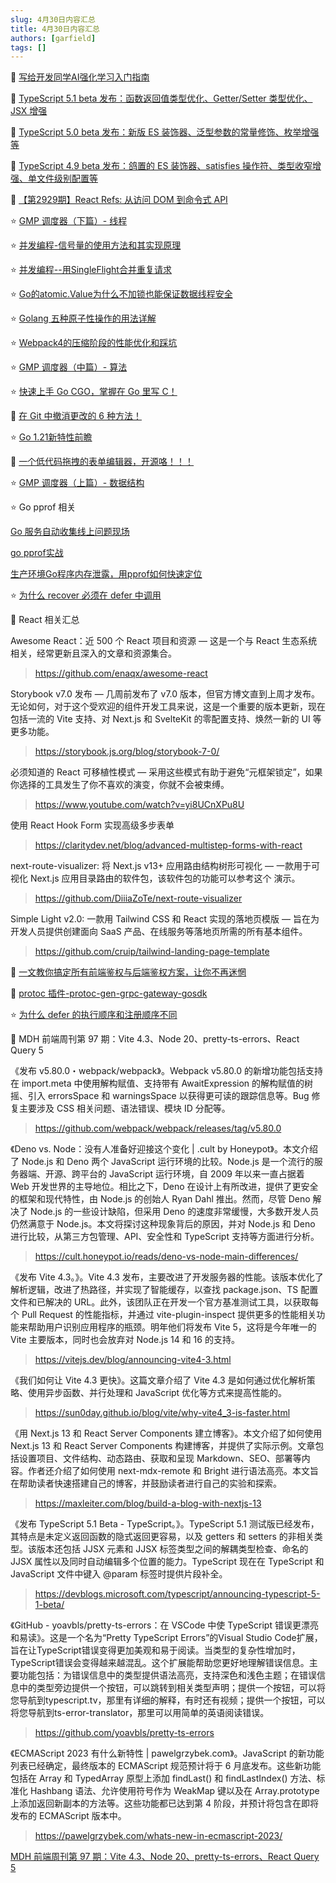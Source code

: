 ```yaml
---
slug: 4月30日内容汇总
title: 4月30日内容汇总
authors: [garfield]
tags: []
---
```


📒 [写给开发同学AI强化学习入门指南](https://mp.weixin.qq.com/s/sTBFnSLS-WBjMWDokH2o9A)

📒 [TypeScript 5.1 beta 发布：函数返回值类型优化、Getter/Setter 类型优化、JSX 增强](https://mp.weixin.qq.com/s/zMbvYYZJVyKFNvUy9jH4_Q)

📒 [TypeScript 5.0 beta 发布：新版 ES 装饰器、泛型参数的常量修饰、枚举增强等](https://mp.weixin.qq.com/s/fw1OuYQvr-ErKOUKt7v-Ow)

📒 [TypeScript 4.9 beta 发布：鸽置的 ES 装饰器、satisfies 操作符、类型收窄增强、单文件级别配置等](https://mp.weixin.qq.com/s/vsRw_6ir_aQXxtTf0D_GaQ)

📒 [【第2929期】React Refs: 从访问 DOM 到命令式 API](https://mp.weixin.qq.com/s/nJzyr1qmuHehpcHmIfTBfA)

⭐️ [GMP 调度器（下篇）- 线程](https://mp.weixin.qq.com/s/O_gpiw9psebf0Rg3tfa3Wg)

⭐️ [并发编程-信号量的使用方法和其实现原理](https://mp.weixin.qq.com/s/QAMgkj-pDe36leDeGigu4Q)

⭐️ [并发编程--用SingleFlight合并重复请求](https://mp.weixin.qq.com/s/dlCzH96u9Qo8_p3GIIrq4Q)

⭐️ [Go的atomic.Value为什么不加锁也能保证数据线程安全](https://mp.weixin.qq.com/s/GFJO03DFNy8O3HcMeEhT6g)

⭐️ [Golang 五种原子性操作的用法详解](https://mp.weixin.qq.com/s/W48sjzxwjPYKgcY8DavBYA)

⭐️ [Webpack4的压缩阶段的性能优化和踩坑](https://mp.weixin.qq.com/s/_MJq-88MNFyvDTxUw_lFiA)

⭐️ [GMP 调度器（中篇）- 算法](https://mp.weixin.qq.com/s/RlYY6aot6FZuI1Vt-Yvjig)

⭐️ [快速上手 Go CGO，掌握在 Go 里写 C！](https://juejin.cn/post/7226187111330611255)

📒 [在 Git 中撤消更改的 6 种方法！](https://mp.weixin.qq.com/s/gWpNtnk6KKGrfALcxL26wQ)

⭐️ [Go 1.21新特性前瞻](https://mp.weixin.qq.com/s/PwSJQM7WmJeLnDDbCr78hg)

📒 [一个低代码拖拽的表单编辑器，开源咯！！！](https://mp.weixin.qq.com/s/pBePHA4d1nuYsiWuaTeIGg)

⭐️ [GMP 调度器（上篇）- 数据结构](https://mp.weixin.qq.com/s/8OSK8anzNPuslwt61XuNUA)

⭐️ Go pprof 相关

[Go 服务自动收集线上问题现场](https://mp.weixin.qq.com/s/vB9ElJCfgZeQHtB596XHpA)

[go pprof实战](https://mp.weixin.qq.com/s/vZUcDzBnrru4to6TVjrnBA)

[生产环境Go程序内存泄露，用pprof如何快速定位](https://mp.weixin.qq.com/s/DPQyEZzeDOoe4umbwdCwSQ)

⭐️ [为什么 recover 必须在 defer 中调用](https://mp.weixin.qq.com/s/Z2AsYEQeynlUv6-H-peHVg)

📒 React 相关汇总

Awesome React：近 500 个 React 项目和资源 — 这是一个与 React 生态系统相关，经常更新且深入的文章和资源集合。

> https://github.com/enaqx/awesome-react

Storybook v7.0 发布 — 几周前发布了 v7.0 版本，但官方博文直到上周才发布。无论如何，对于这个受欢迎的组件开发工具来说，这是一个重要的版本更新，现在包括一流的 Vite 支持、对 Next.js 和 SvelteKit 的零配置支持、焕然一新的 UI 等更多功能。

> https://storybook.js.org/blog/storybook-7-0/

必须知道的 React 可移植性模式 — 采用这些模式有助于避免“元框架锁定”，如果你选择的工具发生了你不喜欢的演变，你就不会被束缚。

> https://www.youtube.com/watch?v=yi8UCnXPu8U

使用 React Hook Form 实现高级多步表单

> https://claritydev.net/blog/advanced-multistep-forms-with-react

next-route-visualizer: 将 Next.js v13+ 应用路由结构树形可视化 — 一款用于可视化 Next.js 应用目录路由的软件包，该软件包的功能可以参考这个 演示。

> https://github.com/DiiiaZoTe/next-route-visualizer

Simple Light v2.0: 一款用 Tailwind CSS 和 React 实现的落地页模版 — 旨在为开发人员提供创建面向 SaaS 产品、在线服务等落地页所需的所有基本组件。

> https://github.com/cruip/tailwind-landing-page-template

📒 [一文教你搞定所有前端鉴权与后端鉴权方案，让你不再迷惘](https://juejin.cn/post/7129298214959710244)

📒 [protoc 插件-protoc-gen-grpc-gateway-gosdk](https://mp.weixin.qq.com/s/OzRF_l_LNJmJ95dLl3oiCw)

⭐️ [为什么 defer 的执行顺序和注册顺序不同](https://mp.weixin.qq.com/s/TnKg06dLgJuGJGD_OfuiAg)

📒 MDH 前端周刊第 97 期：Vite 4.3、Node 20、pretty-ts-errors、React Query 5

《发布 v5.80.0・webpack/webpack》。Webpack v5.80.0 的新增功能包括支持在 import.meta 中使用解构赋值、支持带有 AwaitExpression 的解构赋值的树摇、引入 errorsSpace 和 warningsSpace 以获得更可读的跟踪信息等。Bug 修复主要涉及 CSS 相关问题、语法错误、模块 ID 分配等。

> https://github.com/webpack/webpack/releases/tag/v5.80.0

《Deno vs. Node：没有人准备好迎接这个变化 | .cult by Honeypot》。本文介绍了 Node.js 和 Deno 两个 JavaScript 运行环境的比较。Node.js 是一个流行的服务器端、开源、跨平台的 JavaScript 运行环境，自 2009 年以来一直占据着 Web 开发世界的主导地位。相比之下，Deno 在设计上有所改进，提供了更安全的框架和现代特性，由 Node.js 的创始人 Ryan Dahl 推出。然而，尽管 Deno 解决了 Node.js 的一些设计缺陷，但采用 Deno 的速度非常缓慢，大多数开发人员仍然满意于 Node.js。本文将探讨这种现象背后的原因，并对 Node.js 和 Deno 进行比较，从第三方包管理、API、安全性和 TypeScript 支持等方面进行分析。

> https://cult.honeypot.io/reads/deno-vs-node-main-differences/

《发布 Vite 4.3。》。Vite 4.3 发布，主要改进了开发服务器的性能。该版本优化了解析逻辑，改进了热路径，并实现了智能缓存，以查找 package.json、TS 配置文件和已解决的 URL。此外，该团队正在开发一个官方基准测试工具，以获取每个 Pull Request 的性能指标，并通过 vite-plugin-inspect 提供更多的性能相关功能来帮助用户识别应用程序的瓶颈。明年他们将发布 Vite 5，这将是今年唯一的 Vite 主要版本，同时也会放弃对 Node.js 14 和 16 的支持。

> https://vitejs.dev/blog/announcing-vite4-3.html

《我们如何让 Vite 4.3 更快》。这篇文章介绍了 Vite 4.3 是如何通过优化解析策略、使用异步函数、并行处理和 JavaScript 优化等方式来提高性能的。

> https://sun0day.github.io/blog/vite/why-vite4_3-is-faster.html

《用 Next.js 13 和 React Server Components 建立博客》。本文介绍了如何使用 Next.js 13 和 React Server Components 构建博客，并提供了实际示例。文章包括设置项目、文件结构、动态路由、获取和呈现 Markdown、SEO、部署等内容。作者还介绍了如何使用 next-mdx-remote 和 Bright 进行语法高亮。本文旨在帮助读者快速搭建自己的博客，并鼓励读者进行自己的实验和探索。

> https://maxleiter.com/blog/build-a-blog-with-nextjs-13

《发布 TypeScript 5.1 Beta - TypeScript。》。TypeScript 5.1 测试版已经发布，其特点是未定义返回函数的隐式返回更容易，以及 getters 和 setters 的非相关类型。该版本还包括 JJSX 元素和 JJSX 标签类型之间的解耦类型检查、命名的 JJSX 属性以及同时自动编辑多个位置的能力。TypeScript 现在在 TypeScript 和 JavaScript 文件中键入 @param 标签时提供片段补全。

> https://devblogs.microsoft.com/typescript/announcing-typescript-5-1-beta/

《GitHub - yoavbls/pretty-ts-errors：在 VSCode 中使 TypeScript 错误更漂亮和易读》。这是一个名为“Pretty TypeScript Errors”的Visual Studio Code扩展，旨在让TypeScript错误变得更加美观和易于阅读。当类型的复杂性增加时，TypeScript错误会变得越来越混乱。这个扩展能帮助您更好地理解错误信息。主要功能包括：为错误信息中的类型提供语法高亮，支持深色和浅色主题；在错误信息中的类型旁边提供一个按钮，可以跳转到相关类型声明；提供一个按钮，可以将您导航到typescript.tv，那里有详细的解释，有时还有视频；提供一个按钮，可以将您导航到ts-error-translator，那里可以用简单的英语阅读错误。

> https://github.com/yoavbls/pretty-ts-errors

《ECMAScript 2023 有什么新特性 | pawelgrzybek.com》。JavaScript 的新功能列表已经确定，最终版本的 ECMAScript 规范预计将于 6 月底发布。这些新功能包括在 Array 和 TypedArray 原型上添加 findLast() 和 findLastIndex() 方法、标准化 Hashbang 语法、允许使用符号作为 WeakMap 键以及在 Array.prototype 上添加返回新副本的方法等。这些功能都已达到第 4 阶段，并预计将包含在即将发布的 ECMAScript 版本中。

> https://pawelgrzybek.com/whats-new-in-ecmascript-2023/

[MDH 前端周刊第 97 期：Vite 4.3、Node 20、pretty-ts-errors、React Query 5](https://mdhweekly.com/weekly/issue-0097)
